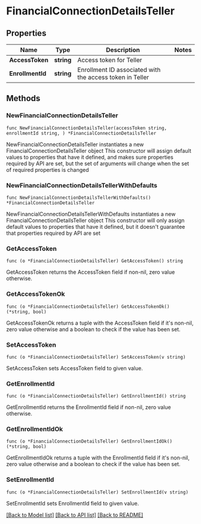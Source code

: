 # FinancialConnectionDetailsTeller

## Properties

Name | Type | Description | Notes
------------ | ------------- | ------------- | -------------
**AccessToken** | **string** | Access token for Teller | 
**EnrollmentId** | **string** | Enrollment ID associated with the access token in Teller | 

## Methods

### NewFinancialConnectionDetailsTeller

`func NewFinancialConnectionDetailsTeller(accessToken string, enrollmentId string, ) *FinancialConnectionDetailsTeller`

NewFinancialConnectionDetailsTeller instantiates a new FinancialConnectionDetailsTeller object
This constructor will assign default values to properties that have it defined,
and makes sure properties required by API are set, but the set of arguments
will change when the set of required properties is changed

### NewFinancialConnectionDetailsTellerWithDefaults

`func NewFinancialConnectionDetailsTellerWithDefaults() *FinancialConnectionDetailsTeller`

NewFinancialConnectionDetailsTellerWithDefaults instantiates a new FinancialConnectionDetailsTeller object
This constructor will only assign default values to properties that have it defined,
but it doesn't guarantee that properties required by API are set

### GetAccessToken

`func (o *FinancialConnectionDetailsTeller) GetAccessToken() string`

GetAccessToken returns the AccessToken field if non-nil, zero value otherwise.

### GetAccessTokenOk

`func (o *FinancialConnectionDetailsTeller) GetAccessTokenOk() (*string, bool)`

GetAccessTokenOk returns a tuple with the AccessToken field if it's non-nil, zero value otherwise
and a boolean to check if the value has been set.

### SetAccessToken

`func (o *FinancialConnectionDetailsTeller) SetAccessToken(v string)`

SetAccessToken sets AccessToken field to given value.


### GetEnrollmentId

`func (o *FinancialConnectionDetailsTeller) GetEnrollmentId() string`

GetEnrollmentId returns the EnrollmentId field if non-nil, zero value otherwise.

### GetEnrollmentIdOk

`func (o *FinancialConnectionDetailsTeller) GetEnrollmentIdOk() (*string, bool)`

GetEnrollmentIdOk returns a tuple with the EnrollmentId field if it's non-nil, zero value otherwise
and a boolean to check if the value has been set.

### SetEnrollmentId

`func (o *FinancialConnectionDetailsTeller) SetEnrollmentId(v string)`

SetEnrollmentId sets EnrollmentId field to given value.



[[Back to Model list]](../README.md#documentation-for-models) [[Back to API list]](../README.md#documentation-for-api-endpoints) [[Back to README]](../README.md)


